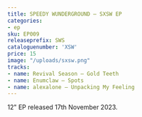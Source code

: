 ```yaml
---
title: SPEEDY WUNDERGROUND – SXSW EP
categories:
- ep
sku: EP009
releaseprefix: SWS
cataloguenumber: 'XSW'
price: 15
image: "/uploads/sxsw.png"
tracks:
- name: Revival Season – Gold Teeth
- name: Enumclaw – Spots
- name: alexalone – Unpacking My Feeling
---
```


12" EP released 17th November 2023.